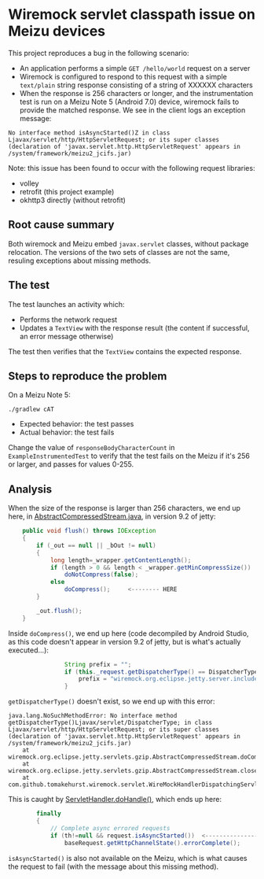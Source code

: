Wiremock servlet classpath issue on Meizu devices
=================================================

This project reproduces a bug in the following scenario:
* An application performs a simple `GET /hello/world` request on a server
* Wiremock is configured to respond to this request with a simple `text/plain` string response consisting of a string of XXXXXX characters
* When the response is 256 characters or longer, and the instrumentation test is run on a Meizu Note 5 (Android 7.0) device, wiremock fails to provide the matched response. We see in the client logs an exception message:
```
No interface method isAsyncStarted()Z in class Ljavax/servlet/http/HttpServletRequest; or its super classes (declaration of 'javax.servlet.http.HttpServletRequest' appears in /system/framework/meizu2_jcifs.jar)
```

Note: this issue has been found to occur with the following request libraries:
* volley
* retrofit (this project example)
* okhttp3 directly (without retrofit)

Root cause summary
------------------
Both wiremock and Meizu embed `javax.servlet` classes, without package relocation. The versions of the two sets of classes are not the same, resuling exceptions about missing methods.

The test
--------
The test launches an activity which:
* Performs the network request
* Updates a `TextView` with the response result (the content if successful, an error message otherwise)

The test then verifies that the `TextView` contains the expected response.
 
Steps to reproduce the problem
------------------------------
On a Meizu Note 5:
```
./gradlew cAT
```

* Expected behavior: the test passes
* Actual behavior: the test fails

Change the value of `responseBodyCharacterCount` in `ExampleInstrumentedTest` to verify that the test fails on the Meizu if it's 256 or larger, and passes for values 0-255.


Analysis
--------
When the size of the response is larger than 256 characters, we end up here, in [AbstractCompressedStream.java](https://github.com/eclipse/jetty.project/blob/jetty-9.2.x/jetty-servlets/src/main/java/org/eclipse/jetty/servlets/gzip/AbstractCompressedStream.java#L126), in version 9.2 of jetty:
```java
    public void flush() throws IOException
    {
        if (_out == null || _bOut != null)
        {
            long length=_wrapper.getContentLength();
            if (length > 0 && length < _wrapper.getMinCompressSize())
                doNotCompress(false);
            else
                doCompress();     <-------- HERE
        }

        _out.flush();
    }
```

Inside `doCompress()`, we end up here (code decompiled by Android Studio, as this code doesn't appear in version 9.2 of jetty, but is what's actually executed...):
```java
                String prefix = "";
                if (this._request.getDispatcherType() == DispatcherType.INCLUDE) {
                    prefix = "wiremock.org.eclipse.jetty.server.include.";
                }
```

`getDispatcherType()` doesn't exist, so we end up with this error:
```
java.lang.NoSuchMethodError: No interface method getDispatcherType()Ljavax/servlet/DispatcherType; in class Ljavax/servlet/http/HttpServletRequest; or its super classes (declaration of 'javax.servlet.http.HttpServletRequest' appears in /system/framework/meizu2_jcifs.jar)
	at wiremock.org.eclipse.jetty.servlets.gzip.AbstractCompressedStream.doCompress(AbstractCompressedStream.java:248)
	at wiremock.org.eclipse.jetty.servlets.gzip.AbstractCompressedStream.close(AbstractCompressedStream.java:157)
	at com.github.tomakehurst.wiremock.servlet.WireMockHandlerDispatchingServlet.writeAndTranslateExceptions(WireMockHandlerDispatchingServlet.java:235)
```
This is caught by [ServletHandler.doHandle()](https://github.com/eclipse/jetty.project/blob/jetty-9.2.x/jetty-servlet/src/main/java/org/eclipse/jetty/servlet/ServletHandler.java#L684), which ends up here:
```java
        finally
        {
            // Complete async errored requests
            if (th!=null && request.isAsyncStarted())  <--------------- HERE
                baseRequest.getHttpChannelState().errorComplete(); 
```

`isAsyncStarted()` is also not available on the Meizu, which is what causes the request to fail (with the message about this missing method).

